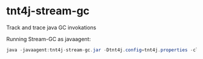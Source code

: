 # tnt4j-stream-gc
Track and trace java GC invokations

Running Stream-GC as javaagent:
```java
java -javaagent:tnt4j-stream-gc.jar -Dtnt4j.config=tnt4j.properties -classpath "lib/tnt4j-api-final-all.jar" your.class.name your-args
```
